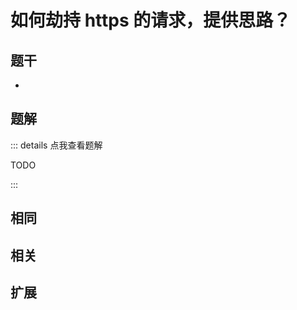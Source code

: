 # 如何劫持 https 的请求，提供思路？


## 题干

- 



## 题解

::: details 点我查看题解

  TODO

:::



## 相同


## 相关


## 扩展

